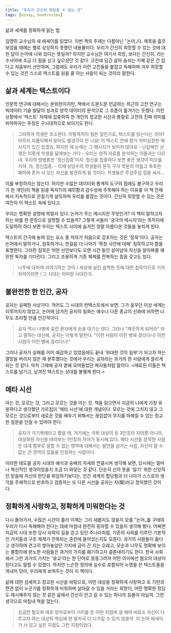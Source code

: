```yaml
---
title: "우리가 간신히 희망할 수 있는 것"
tags: [essay, bookreview]
---
```


삶과 세계를 정확하게 읽는 법

<!--more-->


김영민 교수님의 새 에세이를 읽었다. 이번 책의 주제는 다름아닌 ⌜논어⌟다. 제목을 흘끗 보았을 때에는 별로 상상하지 못했던 내용물이다. 우리가 간신히 희망할 수 있는 것에 대한 답이 논어에 나와 있다는 뜻일까? 하지만 교수님은 여기서 희망, 보다는 간신히, 라는 수사어에 조금 더 힘을 싣고 싶으셨던 것 같다. 고전에 담긴 살아 숨쉬는 지혜 같은 건 없다고 처음부터 선언하며, 그럼에도 우리가 이런 고전들을 붙잡고 독해하며 겨우 희망할 수 있는 것은 스스로 텍스트를 읽을 줄 아는 사람이 되는 것이라 말한다.

## 삶과 세계는 텍스트이다
인문학 연구에 대해서는 문외한이지만, 책에서 드문드문 언급하는 최근의 고전 연구는 빅데이터 기술 발달의 성과로 양적 데이터의 분석으로 그 흐름이 옮겨가는 듯했다. 이런 상황에서 '텍스트' 자체에 집중하여 한 개인의 정교한 시선과 통찰로 고전의 진짜 의미를 파악하자는 주장은 구시대적으로 보이기도 한다. 

> 그리하여 학생은 호소한다. 이렇게까지 힘든 일인가요, 텍스트를 읽는다는 것이? 아무리 되풀이해서 읽어도 별생각이 안 나요! 이 텍스트 안에 뭔가 의미심장한 메시지가 있긴 있겠죠, 하지만 제 눈에는 그 메시지가 보이지 않아요 - 난감해진 선생은 이렇게 학생을 달래보는 거다 - 우리는 양적 자료를 분석하는 이들과는 다르네. 우리의 방법론은 '정신집중'이지. 정신을 집중하다 보면 좋은 생각이 떠오를 거야. 자, 정신집중. - 이때 상당수의 학생들이 문득 구식 학문의 어둡고 축축한 폐허에 혼자 서 있는 자신을 발견하게 될 것이다. 학생들은 주섬주섬 짐을 싸서…

이를 부정하지는 않는다. 하지만 수많은 데이터와 통계적 도구의 힘에도 불구하고 우리가 한 개인(이 책을 읽을 독자?)의 예민함과 감수성에 주목해야 하는 이유를 이 책 전체에서 지속적으로 끈질기게 설득하며 우리를 붙잡는 것이다. 간신히 희망할 수 있는 것은 여전히 이 텍스트 속에 있다고. 

우리는 명확한 설명에 목말라 있다. 논어가 주는 메시지란 무엇인가? 이 책이 말하고자 하는 바를 한 문장으로 설명할 수 있을까? 그렇게 서둘러 '궁극의 메시지'라는 목적지에 도달하려 하다 보면 우리는 텍스트 사이에 숨겨진 정말 아름다운 것들을 놓치게 된다. 

텍스트의 간극에 놓여 있는 요소 중 저자가 처음으로 강조하는 것은 '침묵'이다. 공자는 논어에서 말하거나, 침묵하거나, 한걸음 더 나아가 '특정 사안에 대해' 침묵하고자 함을 표명한다. 그러한 침묵은 어떤 선언보다도 오랜 시간 동안 살아남아 자신을 알아봐줄 예민한 독자를 기다린다. 그리고 조용하게 기존 체제를 전복하는 힘을 갖고도 있다.

> 나무에 대하여 이야기하는 것이 / 세상에 널린 끔찍한 짓에 대한 침묵이므로 거의 죄악이라면 / 그 시대는 어떠한 시대인가.



## 불완전한 한 인간, 공자

공자는 실패한 사상가다. 적어도 그 시대의 컨텍스트에서 보면. 그가 꿈꾸던 이상 세계는 이루어지지 않았고, 논어에 남겨진 공자의 일화는 예수나 다른 종교의 신화에 비하면 너무도 초라할 만큼 인간적이다. 

> 공자 역시 나병에 걸린 환자에게 손을 대기는 댄다. 그러나 "깨끗하게 되어라" 라고 말하는 대신에, 공자는 이렇게 말한다. "이런 사람이 이런 병에 걸리다니! 이런 사람이 이런 병에 걸리다니!"


그러나 공자가 실패를 이미 예감하고 있었음에도 끝내 '위대한 것의 일부'가 되고자 하는 열망을 버리지 않은 채 분투했다는 것에서 우리는 공자라는 과거의 한 사람에게 끌리게 되는 것 같다. 마치 그때에 공자 곁에 모여들었던 제자들처럼 말이다. \<매료된 이들은 텍스트를 남기고, 남겨진 텍스트는 상대를 불멸케 한다.\>


<!--## 중용의 미덕, 예의 실증적인 필요성-->




## 메타 시선
아는 것, 모르는 것, 그리고 모르는 것을 아는 것.
책을 읽으면서 지금의 나에게 가장 유용하다고 생각했던 가르침이 '메타 시선'에 대한 개념이다. 모르는 것에 그치지 않고 그 모르는 것으로부터 새로운 것을 배우기 위해서는 끊임없이 무지를 파헤칠 수 있는 정교한 질문을 던질 수 있어야 한다.

> 공자가 극기복례라고 했을 때, 거기에는 극복 대상이 된 3인칭의 자아뿐 아니라, 대상화된 자신을 바라보는 1인칭의 자아가 동시에 있다. 메타 시선을 장착한 사람은 대개 함부로 말할 수 없는 영역에 대해서는 발언을 삼가는 사람, 자신이 알 수 없는 큰 영역이 있음을 인정하는 사람이다. 

이러한 태도를 공자 시대의 예식과 숭배의 자세와 연결시켜 생각해 보면, 당시에는 얼마나 혁신적인 생각이었을지 조금 더 와닿는 것 같다. 단순히 신의 뜻을 '알기' 위한 신앙적인 믿음에 자신의 판단을 위임하기보다는, 인간 세계의 합당함과 더 나아가 스스로의 생각을 주체적으로 반추하고 검증하는 또 다른 시선을 공자는 지(智)라고 정의했던 것이다.


## 정확하게 사랑하고, 정확하게 미워한다는 것

다시 돌아가서, 수많은 시간이 흘러 이제는 그리 새롭지도 않을지 모를 ⌜논어⌟를 구태여 우리가 다시 독해해야 한다는 데에 마침내 완전히 동의할 수 있을지 생각해 봤다. 어쩌면 지금의 시대 또한 당시 쇠락의 길을 걷고 있던 주나라처럼, 기존의 사회를 이루던 기본적인 가치들과 구조 체계가 전복되는 혼란에 들어섰는지도 모른다. 과거의 사람들이 옳다고 생각하며 견고히 쌓아놓았던 가치에 금이 간 지는 오래고, 모순과 너무도 명확해 보이는 불합리에 분노한 사람들은 과거의 가치를 폐기하고자 결론내리기도 한다. 한국 사회에서 그런 과거의 가치는 '유교'라는 한 단어로 뭉뚱그려져 어떤 의미에선 혐오의 대상이 된다고도 말할 수 있겠다. 하지만 느슨한 정의에 실수로 포함되어 누명을 쓴 텍스트들을 꺼내어 닦아, 우리에게 보여주는 것이 이 책이다. 

삶에 대한 섬세하고 정교한 시선을 바탕으로, 어떤 대상을 정확하게 사랑하고 또 기만과 편견 없이 누군가를 정확하게 미워하며 살아갈 수 있을 거라는 희망이, 어떤 명확한 정답도 제시해주지 않는 것 같은 삶에서 간신히 안고 갈 수 있는 하나의 등불이 아닐까. 그런 생각으로 마침내 책을 덮는다.

> 성급한 혐오와 애호 양자로부터 거리를 둔 어떤 지점에 설 때야 비로소 자신이 다루고자 하는 대상의 핵심에 한 발자국 더 다가갈 수 있지 않을까. 이 논어 에세이가 서 있고 싶은 지점도 그런 지점이었다.